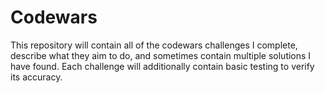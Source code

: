 # Codewars
This repository will contain all of the codewars challenges I complete, describe what they aim to do, and sometimes contain multiple solutions I have found. Each challenge will additionally contain basic testing to verify its accuracy.